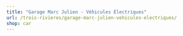 ```yaml
---
title: "Garage Marc Julien - Véhicules Électriques"
url: /trois-rivieres/garage-marc-julien-vehicules-electriques/
shop: car
---
```

